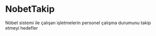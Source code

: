 # NobetTakip
 Nöbet sistemi ile çalışan işletmelerin personel çalışma durumunu takip etmeyi hedefler
